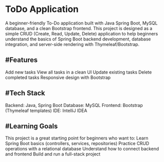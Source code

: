 <h1>ToDo Application</h1>

A beginner-friendly To-Do application built with Java Spring Boot, MySQL database, and a clean Bootstrap frontend. This project is designed as a simple CRUD (Create, Read, Update, Delete) application to help beginners understand the basics of Spring Boot backend development, database integration, and server-side rendering with Thymeleaf/Bootstrap.

<h2>#Features</h2>

Add new tasks
View all tasks in a clean UI
Update existing tasks
Delete completed tasks
Responsive design with Bootstrap

<h2>#Tech Stack </h2>
Backend: Java, Spring Boot Database: MySQL Frontend: Bootstrap (Thymeleaf templates) IDE: IntelliJ IDEA

<h2>#Learning Goals</h2>
This project is a great starting point for beginners who want to: Learn Spring Boot basics (controllers, services, repositories) Practice CRUD operations with a relational database Understand how to connect backend and frontend Build and run a full-stack project
